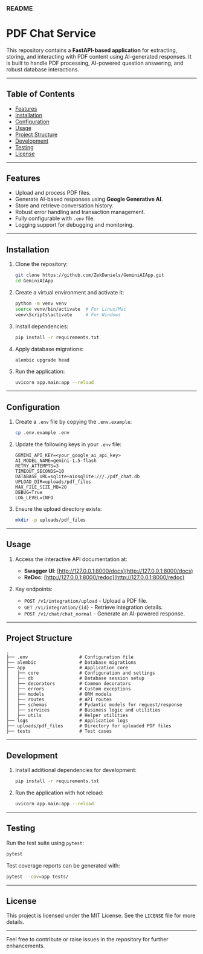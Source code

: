 ### README

# PDF Chat Service

This repository contains a **FastAPI-based application** for extracting, storing, and interacting with PDF content using AI-generated responses. It is built to handle PDF processing, AI-powered question answering, and robust database interactions.

---

## Table of Contents

- [Features](#features)
- [Installation](#installation)
- [Configuration](#configuration)
- [Usage](#usage)
- [Project Structure](#project-structure)
- [Development](#development)
- [Testing](#testing)
- [License](#license)

---

## Features

- Upload and process PDF files.
- Generate AI-based responses using **Google Generative AI**.
- Store and retrieve conversation history.
- Robust error handling and transaction management.
- Fully configurable with `.env` file.
- Logging support for debugging and monitoring.

---

## Installation

1. Clone the repository:

   ```bash
   git clone https://github.com/ZekDaniels/GeminiAIApp.git
   cd GeminiAIApp
   ```

2. Create a virtual environment and activate it:

   ```bash
   python -m venv venv
   source venv/bin/activate  # For Linux/Mac
   venv\Scripts\activate     # For Windows
   ```

3. Install dependencies:

   ```bash
   pip install -r requirements.txt
   ```

4. Apply database migrations:

   ```bash
   alembic upgrade head
   ```

5. Run the application:

   ```bash
   uvicorn app.main:app --reload
   ```

---

## Configuration

1. Create a `.env` file by copying the `.env.example`:

   ```bash
   cp .env.example .env
   ```

2. Update the following keys in your `.env` file:

   ```plaintext
   GEMINI_API_KEY=<your_google_ai_api_key>
   AI_MODEL_NAME=gemini-1.5-flash
   RETRY_ATTEMPTS=3
   TIMEOUT_SECONDS=10
   DATABASE_URL=sqlite+aiosqlite:///./pdf_chat.db
   UPLOAD_DIR=uploads/pdf_files
   MAX_FILE_SIZE_MB=20
   DEBUG=True
   LOG_LEVEL=INFO
   ```

3. Ensure the upload directory exists:

   ```bash
   mkdir -p uploads/pdf_files
   ```

---

## Usage

1. Access the interactive API documentation at:
   - **Swagger UI**: [http://127.0.0.1:8000/docs](http://127.0.0.1:8000/docs)
   - **ReDoc**: [http://127.0.0.1:8000/redoc](http://127.0.0.1:8000/redoc)

2. Key endpoints:
   - `POST /v1/integration/upload` - Upload a PDF file.
   - `GET /v1/integration/{id}` - Retrieve integration details.
   - `POST /v1/chat/chat_normal` - Generate an AI-powered response.

---

## Project Structure

```plaintext
.
├── .env                   # Configuration file
├── alembic                # Database migrations
├── app                    # Application core
│   ├── core               # Configuration and settings
│   ├── db                 # Database session setup
│   ├── decorators         # Common decorators
│   ├── errors             # Custom exceptions
│   ├── models             # ORM models
│   ├── routes             # API routes
│   ├── schemas            # Pydantic models for request/response
│   ├── services           # Business logic and utilities
│   ├── utils              # Helper utilities
├── logs                   # Application logs
├── uploads/pdf_files      # Directory for uploaded PDF files
├── tests                  # Test cases
```

---

## Development

1. Install additional dependencies for development:

   ```bash
   pip install -r requirements.txt
   ```

2. Run the application with hot reload:

   ```bash
   uvicorn app.main:app --reload
   ```
---

## Testing

Run the test suite using `pytest`:

```bash
pytest
```

Test coverage reports can be generated with:

```bash
pytest --cov=app tests/
```

---

## License

This project is licensed under the MIT License. See the `LICENSE` file for more details.

---

Feel free to contribute or raise issues in the repository for further enhancements.

